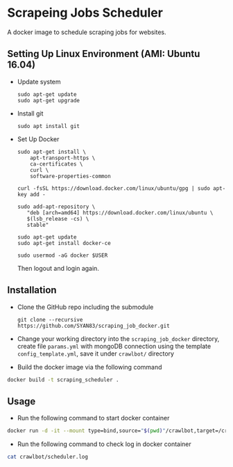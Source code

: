 # Scrapeing Jobs Scheduler

A docker image to schedule scraping jobs for websites.

## Setting Up Linux Environment (AMI: Ubuntu 16.04)

- Update system
  ```
  sudo apt-get update
  sudo apt-get upgrade
  ```

- Install git
  ```
  sudo apt install git
  ```
  
- Set Up Docker

  ```
  sudo apt-get install \
      apt-transport-https \
      ca-certificates \
      curl \
      software-properties-common

  curl -fsSL https://download.docker.com/linux/ubuntu/gpg | sudo apt-key add -

  sudo add-apt-repository \
     "deb [arch=amd64] https://download.docker.com/linux/ubuntu \
     $(lsb_release -cs) \
     stable"

  sudo apt-get update    
  sudo apt-get install docker-ce

  sudo usermod -aG docker $USER
  ```
  Then logout and login again.

## Installation

- Clone the GitHub repo including the submodule
  ```
  git clone --recursive https://github.com/SYAN83/scraping_job_docker.git
  ```
- Change your working directory into the `scraping_job_docker` directory, create file `params.yml` with mongoDB connection using the template `config_template.yml`, save it under `crawlbot/` directory

- Build the docker image via the following command

```sh
docker build -t scraping_scheduler .
```

## Usage

- Run the following command to start docker container

```sh
docker run -d -it --mount type=bind,source="$(pwd)"/crawlbot,target=/crawlbot scraping_scheduler:latest
```

- Run the following command to check log in docker container
```sh
cat crawlbot/scheduler.log
```

